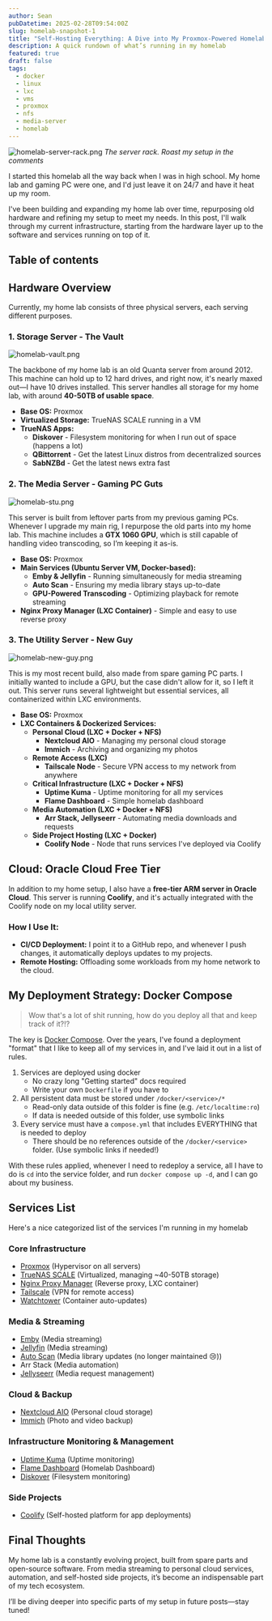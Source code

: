 ```yaml
---
author: Sean
pubDatetime: 2025-02-28T09:54:00Z
slug: homelab-snapshot-1
title: "Self-Hosting Everything: A Dive into My Proxmox-Powered Homelab"
description: A quick rundown of what’s running in my homelab
featured: true
draft: false
tags:
  - docker
  - linux
  - lxc
  - vms
  - proxmox
  - nfs
  - media-server
  - homelab
---
```

![homelab-server-rack.png](@assets/blog/homelab-server-rack.png)
*The server rack. Roast my setup in the comments*

I started this homelab all the way back when I was in high school. My home lab and gaming PC were one, and I'd just leave it on 24/7 and have it heat up my room.

I've been building and expanding my home lab over time, repurposing old hardware and refining my setup to meet my needs. In this post, I'll walk through my current infrastructure, starting from the hardware layer up to the software and services running on top of it.

## Table of contents
## Hardware Overview

Currently, my home lab consists of three physical servers, each serving different purposes.

### 1. Storage Server - The Vault

![homelab-vault.png](@assets/blog/homelab-vault.png)

The backbone of my home lab is an old Quanta server from around 2012. This machine can hold up to 12 hard drives, and right now, it's nearly maxed out—I have 10 drives installed. This server handles all storage for my home lab, with around **40-50TB of usable space**.

- **Base OS:** Proxmox
- **Virtualized Storage:** TrueNAS SCALE running in a VM
- **TrueNAS Apps:**
	- **Diskover** - Filesystem monitoring for when I run out of space (happens a lot)
	- **QBittorrent** - Get the latest Linux distros from decentralized sources
	- **SabNZBd** - Get the latest news extra fast

### 2. The Media Server - Gaming PC Guts

![homelab-stu.png](@assets/blog/homelab-stu.png)

This server is built from leftover parts from my previous gaming PCs. Whenever I upgrade my main rig, I repurpose the old parts into my home lab. This machine includes a **GTX 1060 GPU**, which is still capable of handling video transcoding, so I’m keeping it as-is.

- **Base OS:** Proxmox
- **Main Services (Ubuntu Server VM, Docker-based):**
    - **Emby & Jellyfin** - Running simultaneously for media streaming
    - **Auto Scan** - Ensuring my media library stays up-to-date
    - **GPU-Powered Transcoding** - Optimizing playback for remote streaming
- **Nginx Proxy Manager (LXC Container)** - Simple and easy to use reverse proxy

### 3. The Utility Server - New Guy

![homelab-new-guy.png](@assets/blog/homelab-new-guy.png)

This is my most recent build, also made from spare gaming PC parts. I initially wanted to include a GPU, but the case didn't allow for it, so I left it out. This server runs several lightweight but essential services, all containerized within LXC environments.

- **Base OS:** Proxmox
- **LXC Containers & Dockerized Services:**
    - **Personal Cloud (LXC + Docker + NFS)**
        - **Nextcloud AIO** - Managing my personal cloud storage
        - **Immich** - Archiving and organizing my photos
    - **Remote Access (LXC)**
        - **Tailscale Node** - Secure VPN access to my network from anywhere
    - **Critical Infrastructure (LXC + Docker + NFS)**
        - **Uptime Kuma** - Uptime monitoring for all my services
        - **Flame Dashboard** - Simple homelab dashboard
    - **Media Automation (LXC + Docker + NFS)**
        - **Arr Stack, Jellyseerr** - Automating media downloads and requests
    - **Side Project Hosting (LXC + Docker)**
        - **Coolify Node** - Node that runs services I've deployed via Coolify

## Cloud: Oracle Cloud Free Tier

In addition to my home setup, I also have a **free-tier ARM server in Oracle Cloud**. This server is running **Coolify**, and it's actually integrated with the Coolify node on my local utility server.

### How I Use It:

- **CI/CD Deployment:** I point it to a GitHub repo, and whenever I push changes, it automatically deploys updates to my projects.
- **Remote Hosting:** Offloading some workloads from my home network to the cloud.

## My Deployment Strategy: Docker Compose

> Wow that's a lot of shit running, how do you deploy all that and keep track of it?!?
 
The key is [Docker Compose](https://docs.docker.com/compose/). Over the years, I've found a deployment "format" that I like to keep all of my services in, and I've laid it out in a list of rules.

1. Services are deployed using docker
	- No crazy long "Getting started" docs required
	- Write your own `Dockerfile` if you have to
2. All persistent data must be stored under `/docker/<service>/*`
	- Read-only data outside of this folder is fine (e.g. `/etc/localtime:ro`)
	- If data is needed outside of this folder, use symbolic links
3. Every service must have a `compose.yml` that includes EVERYTHING that is needed to deploy
	- There should be no references outside of the `/docker/<service>` folder. (Use symbolic links if needed!)

With these rules applied, whenever I need to redeploy a service, all I have to do is `cd` into the service folder, and run `docker compose up -d`, and I can go about my business.
## Services List

Here's a nice categorized list of the services I'm running in my homelab

### Core Infrastructure

- [Proxmox](https://www.proxmox.com/en/) (Hypervisor on all servers)
- [TrueNAS SCALE](https://www.truenas.com/truenas-scale/) (Virtualized, managing ~40-50TB storage)
- [Nginx Proxy Manager](https://nginxproxymanager.com/) (Reverse proxy, LXC container)
- [Tailscale](https://tailscale.com/) (VPN for remote access)
- [Watchtower](https://github.com/containrrr/watchtower) (Container auto-updates)

### Media & Streaming

- [Emby](https://emby.media/) (Media streaming)
- [Jellyfin](https://jellyfin.org/) (Media streaming)
- [Auto Scan](https://github.com/Cloudbox/autoscan) (Media library updates (no longer maintained 😢))
- Arr Stack (Media automation)
- [Jellyseerr](https://github.com/fallenbagel/jellyseerr) (Media request management)

### Cloud & Backup

- [Nextcloud AIO](https://github.com/nextcloud/all-in-one) (Personal cloud storage)
- [Immich](https://immich.app/) (Photo and video backup)

### Infrastructure Monitoring & Management

- [Uptime Kuma](https://uptime.kuma.pet/) (Uptime monitoring)
- [Flame Dashboard](https://github.com/fdarveau/flame) (Homelab Dashboard)
- [Diskover](https://diskoverdata.com/) (Filesystem monitoring)

### Side Projects

- [Coolify](https://coolify.io/) (Self-hosted platform for app deployments)

## **Final Thoughts**

My home lab is a constantly evolving project, built from spare parts and open-source software. From media streaming to personal cloud services, automation, and self-hosted side projects, it’s become an indispensable part of my tech ecosystem.

I’ll be diving deeper into specific parts of my setup in future posts—stay tuned!